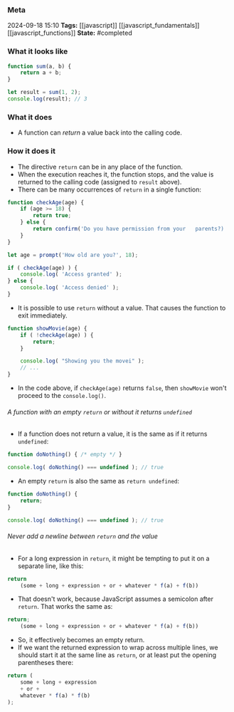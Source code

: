 ### Meta
2024-09-18 15:10
**Tags:** [[javascript]] [[javascript_fundamentals]] [[javascript_functions]]
**State:** #completed  

### What it looks like
```JavaScript title:app.js
function sum(a, b) {
	return a + b;
}

let result = sum(1, 2);
console.log(result); // 3
```

### What it does
- A function can *return* a value back into the calling code.

### How it does it
- The directive `return` can be in any place of the function.
- When the execution reaches it, the function stops, and the value is returned to the calling code (assigned to `result` above).
- There can be many occurrences of `return` in a single function:

```JavaScript title:app.js
function checkAge(age) {
	if (age >= 18) {
		return true;
	} else {
		return confirm('Do you have permission from your   parents?)
	}
}

let age = prompt('How old are you?', 18);

if ( checkAge(age) ) {
	console.log( 'Access granted' );
} else {
	console.log( 'Access denied' );
}
```

- It is possible to use `return` without a value. That causes the function to exit immediately.

```JavaScript title:app.js
function showMovie(age) {
	if ( !checkAge(age) ) {
		return;
	}

	console.log( "Showing you the movei" );
	// ...
}
```

- In the code above, if `checkAge(age)` returns `false`, then `showMovie` won't proceed to the `console.log()`.

###### A function with an empty `return` or without it returns `undefined`
- If a function does not return a value, it is the same as if it returns `undefined`:

```JavaScript title:app.js
function doNothing() { /* empty */ }

console.log( doNothing() === undefined ); // true
```

- An empty `return` is also the same as `return undefined`:

```JavaScript title:app.js
function doNothing() {
	return;
}

console.log( doNothing() === undefined ); // true
```

###### Never add a newline between `return` and the value
- For a long expression in `return`, it might be tempting to put it on a separate line, like this:

```JavaScript title:app.js
return
	(some + long + expression + or + whatever * f(a) + f(b))
```

- That doesn't work, because JavaScript assumes a semicolon after `return`. That works the same as:

```JavaScript title:app.js
return;
	(some + long + expression + or + whatever * f(a) + f(b))
```

- So, it effectively becomes an empty return.
- If we want  the returned expression to wrap across multiple lines, we should start it at the same line as `return`, or at least put the opening parentheses there:

```JavaScript title:app.js
return (
	some + long + expression
	+ or +
	whatever * f(a) * f(b)
);
```